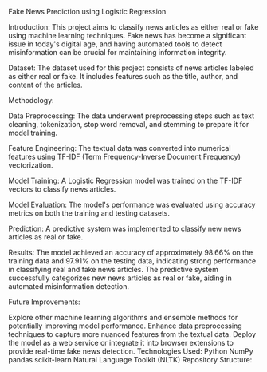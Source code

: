 Fake News Prediction using Logistic Regression

Introduction:
This project aims to classify news articles as either real or fake using machine learning techniques. Fake news has become a significant issue in today's digital age, and having automated tools to detect misinformation can be crucial for maintaining information integrity.

Dataset:
The dataset used for this project consists of news articles labeled as either real or fake. It includes features such as the title, author, and content of the articles.

Methodology:

Data Preprocessing: The data underwent preprocessing steps such as text cleaning, tokenization, stop word removal, and stemming to prepare it for model training.

Feature Engineering: The textual data was converted into numerical features using TF-IDF (Term Frequency-Inverse Document Frequency) vectorization.

Model Training: A Logistic Regression model was trained on the TF-IDF vectors to classify news articles.

Model Evaluation: The model's performance was evaluated using accuracy metrics on both the training and testing datasets.

Prediction: A predictive system was implemented to classify new news articles as real or fake.

Results:
The model achieved an accuracy of approximately 98.66% on the training data and 97.91% on the testing data, indicating strong performance in classifying real and fake news articles.
The predictive system successfully categorizes new news articles as real or fake, aiding in automated misinformation detection.

Future Improvements:

Explore other machine learning algorithms and ensemble methods for potentially improving model performance.
Enhance data preprocessing techniques to capture more nuanced features from the textual data.
Deploy the model as a web service or integrate it into browser extensions to provide real-time fake news detection.
Technologies Used:
Python
NumPy
pandas
scikit-learn
Natural Language Toolkit (NLTK)
Repository Structure:


